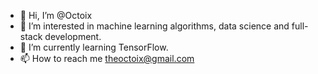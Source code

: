 - 👋 Hi, I’m @Octoix
- 👀 I’m interested in machine learning algorithms, data science and full-stack development. 
- 🌱 I’m currently learning TensorFlow.
- 📫 How to reach me theoctoix@gmail.com
